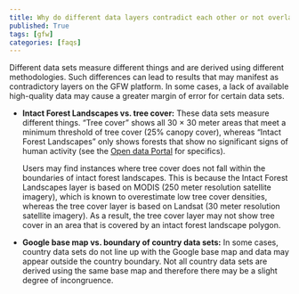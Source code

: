 ```yaml
---
title: Why do different data layers contradict each other or not overlap exactly?
published: True
tags: [gfw]
categories: [faqs]
---
```


<p>Different data sets measure different things and are derived using different methodologies. Such differences can lead to results that may manifest as contradictory layers on the GFW platform. In some cases, a lack of available high-quality data may cause a greater margin of error for certain data sets.</p>

<ul>
  <li><p><strong>Intact Forest Landscapes vs. tree cover:</strong> These data sets measure different things. “Tree cover” shows all 30 × 30 meter areas that meet a minimum threshold of tree cover (25% canopy cover), whereas “Intact Forest Landscapes” only shows forests that show no significant signs of human activity (see the <a href="http://data.globalforestwatch.org/" target="_blank">Open data Portal</a> for specifics).</p>

  <p>Users may find instances where tree cover does not fall within the boundaries of intact forest landscapes. This is because the Intact Forest Landscapes layer is based on MODIS (250 meter resolution satellite imagery), which is known to overestimate low tree cover densities, whereas the tree cover layer is based on Landsat (30 meter resolution satellite imagery). As a result, the tree cover layer may not show tree cover in an area that is covered by an intact forest landscape polygon.</p></li>

  <li><p><strong>Google base map vs. boundary of country data sets:</strong> In some cases, country data sets do not line up with the Google base map and data may appear outside the country boundary. Not all country data sets are derived using the same base map and therefore there may be a slight degree of incongruence.</p></li>
</ul>